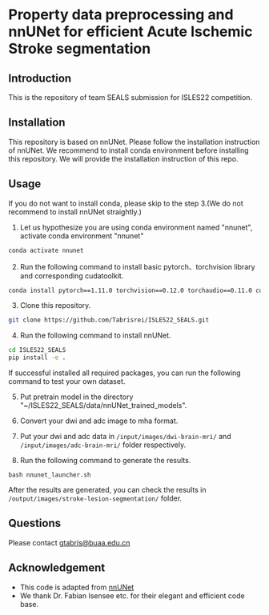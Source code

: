 # Property data preprocessing and nnUNet for efficient Acute Ischemic Stroke segmentation

## Introduction

This is the repository of team SEALS submission for ISLES22 competition.

## Installation

This repository is based on nnUNet. Please follow the installation instruction of nnUNet. 
We recommend to install conda environment before installing this repository.
We will provide the installation instruction of this repo.

## Usage

If you do not want to install conda, please skip to the step 3.(We do not recommend to install nnUNet straightly.)

1. Let us hypothesize you are using conda environment named "nnunet", activate conda environment "nnunet"

```bash
conda activate nnunet
```

2. Run the following command to install basic pytorch、torchvision library and corresponding cudatoolkit.

```bash
conda install pytorch==1.11.0 torchvision==0.12.0 torchaudio==0.11.0 cudatoolkit=11.3 -c pytorch
```

3. Clone this repository.

```bash
git clone https://github.com/Tabrisrei/ISLES22_SEALS.git
```

4. Run the following command to install nnUNet.

```bash
cd ISLES22_SEALS
pip install -e .
```

If successful installed all required packages, you can run the following command to test your own dataset.

5. Put pretrain model in the directory "~/ISLES22_SEALS/data/nnUNet_trained_models".

6. Convert your dwi and adc image to mha format.

7. Put your dwi and adc data in `/input/images/dwi-brain-mri/` and `/input/images/adc-brain-mri/` folder respectively.

8. Run the following command to generate the results.

```shell
bash nnunet_launcher.sh
```

After the results are generated, you can check the results in `/output/images/stroke-lesion-segmentation/` folder.

## Questions

Please contact gtabris@buaa.edu.cn

## Acknowledgement

- This code is adapted from [nnUNet](https://github.com/MIC-DKFZ/nnUNet)
- We thank Dr. Fabian Isensee etc. for their elegant and efficient code base.
